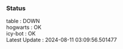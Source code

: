 ### Status


table : DOWN  
hogwarts : OK  
icy-bot : OK  
Latest Update : 2024-08-11 03:09:56.501477
